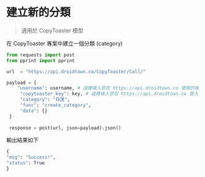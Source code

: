 # 建立新的分類

> 適用於 CopyToaster 模型

在 CopyToaster 專案中建立一個分類 (category)

```python
from requests import post
from pprint import pprint

url  = "https://api.droidtown.co/CopyToaster/Call/"

payload = {
    "username": username, # 這裡填入您在 https://api.droidtown.co 使用的帳號 email。
     "copytoaster_key": key, # 這裡填入您在 https://api.droidtown.co 登入後取得的 copytoaster_key。
     "category": "存匯",
     "func": "create_category",
     "data": {}
 }
 
 response = post(url, json=payload).json()
```

輸出結果如下

```python
{
"msg": "Success!", 
"status": True
}
```